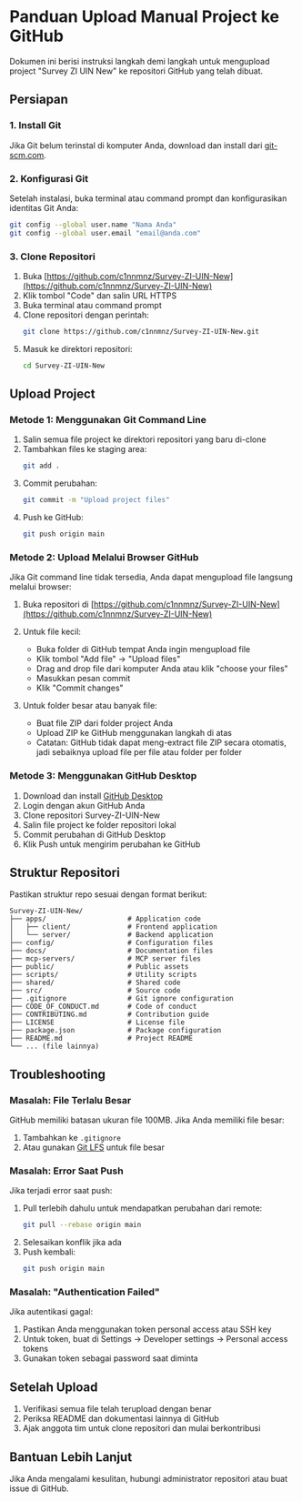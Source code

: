 # Panduan Upload Manual Project ke GitHub

Dokumen ini berisi instruksi langkah demi langkah untuk mengupload project "Survey ZI UIN New" ke repositori GitHub yang telah dibuat.

## Persiapan

### 1. Install Git

Jika Git belum terinstal di komputer Anda, download dan install dari [git-scm.com](https://git-scm.com/).

### 2. Konfigurasi Git

Setelah instalasi, buka terminal atau command prompt dan konfigurasikan identitas Git Anda:

```bash
git config --global user.name "Nama Anda"
git config --global user.email "email@anda.com"
```

### 3. Clone Repositori

1. Buka [https://github.com/c1nnmnz/Survey-ZI-UIN-New](https://github.com/c1nnmnz/Survey-ZI-UIN-New)
2. Klik tombol "Code" dan salin URL HTTPS
3. Buka terminal atau command prompt
4. Clone repositori dengan perintah:
   ```bash
   git clone https://github.com/c1nnmnz/Survey-ZI-UIN-New.git
   ```
5. Masuk ke direktori repositori:
   ```bash
   cd Survey-ZI-UIN-New
   ```

## Upload Project

### Metode 1: Menggunakan Git Command Line

1. Salin semua file project ke direktori repositori yang baru di-clone
2. Tambahkan files ke staging area:
   ```bash
   git add .
   ```
3. Commit perubahan:
   ```bash
   git commit -m "Upload project files"
   ```
4. Push ke GitHub:
   ```bash
   git push origin main
   ```

### Metode 2: Upload Melalui Browser GitHub

Jika Git command line tidak tersedia, Anda dapat mengupload file langsung melalui browser:

1. Buka repositori di [https://github.com/c1nnmnz/Survey-ZI-UIN-New](https://github.com/c1nnmnz/Survey-ZI-UIN-New)
2. Untuk file kecil:
   - Buka folder di GitHub tempat Anda ingin mengupload file
   - Klik tombol "Add file" → "Upload files"
   - Drag and drop file dari komputer Anda atau klik "choose your files"
   - Masukkan pesan commit
   - Klik "Commit changes"

3. Untuk folder besar atau banyak file:
   - Buat file ZIP dari folder project Anda
   - Upload ZIP ke GitHub menggunakan langkah di atas
   - Catatan: GitHub tidak dapat meng-extract file ZIP secara otomatis, jadi sebaiknya upload file per file atau folder per folder

### Metode 3: Menggunakan GitHub Desktop

1. Download dan install [GitHub Desktop](https://desktop.github.com/)
2. Login dengan akun GitHub Anda
3. Clone repositori Survey-ZI-UIN-New
4. Salin file project ke folder repositori lokal
5. Commit perubahan di GitHub Desktop
6. Klik Push untuk mengirim perubahan ke GitHub

## Struktur Repositori

Pastikan struktur repo sesuai dengan format berikut:

```
Survey-ZI-UIN-New/
├── apps/                    # Application code
│   ├── client/              # Frontend application
│   └── server/              # Backend application
├── config/                  # Configuration files
├── docs/                    # Documentation files
├── mcp-servers/             # MCP server files
├── public/                  # Public assets
├── scripts/                 # Utility scripts
├── shared/                  # Shared code
├── src/                     # Source code
├── .gitignore               # Git ignore configuration
├── CODE_OF_CONDUCT.md       # Code of conduct
├── CONTRIBUTING.md          # Contribution guide
├── LICENSE                  # License file
├── package.json             # Package configuration
├── README.md                # Project README
└── ... (file lainnya)
```

## Troubleshooting

### Masalah: File Terlalu Besar

GitHub memiliki batasan ukuran file 100MB. Jika Anda memiliki file besar:
1. Tambahkan ke `.gitignore`
2. Atau gunakan [Git LFS](https://git-lfs.github.com/) untuk file besar

### Masalah: Error Saat Push

Jika terjadi error saat push:
1. Pull terlebih dahulu untuk mendapatkan perubahan dari remote:
   ```bash
   git pull --rebase origin main
   ```
2. Selesaikan konflik jika ada
3. Push kembali:
   ```bash
   git push origin main
   ```

### Masalah: "Authentication Failed"

Jika autentikasi gagal:
1. Pastikan Anda menggunakan token personal access atau SSH key
2. Untuk token, buat di Settings → Developer settings → Personal access tokens
3. Gunakan token sebagai password saat diminta

## Setelah Upload

1. Verifikasi semua file telah terupload dengan benar
2. Periksa README dan dokumentasi lainnya di GitHub
3. Ajak anggota tim untuk clone repositori dan mulai berkontribusi

## Bantuan Lebih Lanjut

Jika Anda mengalami kesulitan, hubungi administrator repositori atau buat issue di GitHub.